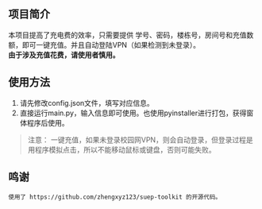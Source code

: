 ## 项目简介

本项目提高了充电费的效率，只需要提供 学号、密码，楼栋号，房间号和充值数额，即可一键充值。并且自动登陆VPN（如果检测到未登录）。  
**由于涉及充值花费，请使用者慎用。**

## 使用方法
1. 请先修改config.json文件，填写对应信息。
2. 直接运行main.py，输入信息即可使用。也使用pyinstaller进行打包，获得窗体程序后使用。

> 注意：
    一键充值，如果未登录校园网VPN，则会自动登录，但登录过程是用程序模拟点击，所以不能移动鼠标或键盘，否则可能失败。


## 鸣谢

    使用了 https://github.com/zhengxyz123/suep-toolkit 的开源代码。
